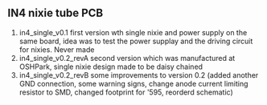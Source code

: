 IN4 nixie tube PCB
------

1. in4_single_v0.1
	first version wth single nixie and power supply on the same board, idea was to test the power supplay and the driving circuit for nixies. Never made
2. in4_single_v0.2_revA
	second version which was manufactured at OSHPark, single nixie design made to be daisy chained
3. in4_single_v0.2_revB
	some improvements to version 0.2 (added another GND connection, some warning signs, change anode current limiting resistor to SMD, changed footprint for '595, reorderd schematic)
	
